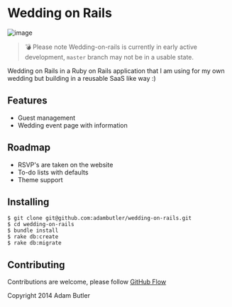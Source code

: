 # Wedding on Rails

![image](https://cloud.githubusercontent.com/assets/1238468/5151689/d340dce2-71d9-11e4-9284-ff6f83e3e6a0.png)

> :bomb: Please note Wedding-on-rails is currently in early active development, `master` branch may not be in a usable state.

Wedding on Rails in a Ruby on Rails application that I am using for my own wedding but building in a reusable SaaS like way :)

## Features
- Guest management
- Wedding event page with information

## Roadmap
- RSVP's are taken on the website
- To-do lists with defaults
- Theme support

## Installing

```
$ git clone git@github.com:adambutler/wedding-on-rails.git
$ cd wedding-on-rails
$ bundle install
$ rake db:create
$ rake db:migrate
```

## Contributing

Contributions are welcome, please follow
[GitHub Flow](https://guides.github.com/introduction/flow/index.html)

Copyright 2014 Adam Butler

